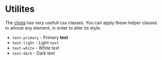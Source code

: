 <!-- Test #10 -->

# Utilites

The [chota](https://jenil.github.io/chota/) has very usefull css classes. You can apply these helper classes to almost any element, in order to alter its style.


* `text-primary` - <span class="text-primary">Primary **text**</span>
* `text-light` - <span class="text-light">Light `text`</span>
* `text-white` - <span class="bg-primary text-white">White *text*</span>
* `text-dark` - <span class="text-dark">Dark text</span>

